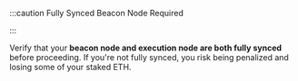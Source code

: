 :::caution Fully Synced Beacon Node Required



:::

<div class="admonition admonition-caution alert alert--warning"><div class="admonition-content"><p>Verify that your <strong>beacon node and execution node are both fully synced</strong> before proceeding. If you're not fully synced, you risk being penalized and losing some of your staked ETH.</p></div></div>